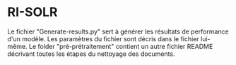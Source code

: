 # RI-SOLR

Le fichier "Generate-results.py" sert à générer les résultats de performance d'un modèle. Les paramètres du fichier sont décris dans le fichier lui-même.
Le folder "pré-prétraitement" contient un autre fichier README décrivant toutes les étapes du nettoyage des documents.
